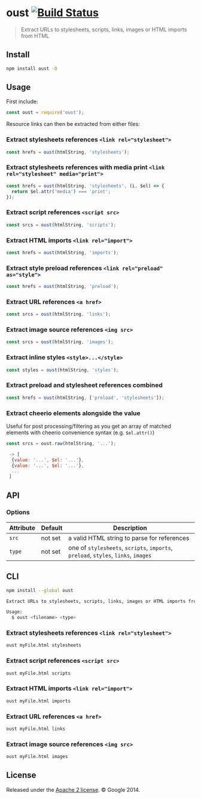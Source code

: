 # oust [![Build Status](https://github.com/addyosmani/oust/workflows/Tests/badge.svg)](https://github.com/addyosmani/oust/actions?workflow=Tests)

> Extract URLs to stylesheets, scripts, links, images or HTML imports from HTML

## Install

```sh
npm install oust -D
```

## Usage

First include:

```js
const oust = require('oust');
```

Resource links can then be extracted from either files:

### Extract stylesheets references `<link rel="stylesheet">`

```js
const hrefs = oust(htmlString, 'stylesheets');
```

### Extract stylesheets references with media print `<link rel="stylesheet" media="print">`

```js
const hrefs = oust(htmlString, 'stylesheets', (i, $el) => {
  return $el.attr('media') === 'print';
});
```

### Extract script references `<script src>`

```js
const srcs = oust(htmlString, 'scripts');
```

### Extract HTML imports `<link rel="import">`

```js
const hrefs = oust(htmlString, 'imports');
```

### Extract style preload references `<link rel="preload" as="style">`

```js
const hrefs = oust(htmlString, 'preload');
```

### Extract URL references `<a href>`

```js
const srcs = oust(htmlString, 'links');
```

### Extract image source references `<img src>`

```js
const srcs = oust(htmlString, 'images');
```

### Extract inline styles `<style>...</style>`

```js
const styles = oust(htmlString, 'styles');
```

### Extract preload and stylesheet references combined

```js
const hrefs = oust(htmlString, ['preload', 'stylesheets']);
```

### Extract cheerio elements alongside the value

Useful for post processing/filtering as you get an array of matched elements
with cheerio convenience syntax (e.g. `$el.attr()`)

```js
const srcs = oust.raw(htmlString, '...');

 -> [
  {value: '...', $el: '...'},
  {value: '...', $el: '...'},
  ...
 ]
```

## API

### Options

Attribute  | Default  | Description
---        | ---      | ---
`src`      | not set  | a valid HTML string to parse for references
`type`     | not set  | one of `stylesheets`, `scripts`, `imports`, `preload`, `styles`, `links`, `images`

## CLI

```sh
npm install --global oust
```

```sh
Extract URLs to stylesheets, scripts, links, images or HTML imports from HTML

Usage:
  $ oust <filename> <type>
```

### Extract stylesheets references `<link rel="stylesheet">`

```sh
oust myFile.html stylesheets
```

### Extract script references `<script src>`

```sh
oust myFile.html scripts
```

### Extract HTML imports `<link rel="import">`

```sh
oust myFile.html imports
```

### Extract URL references `<a href>`

```sh
oust myFile.html links
```

### Extract image source references `<img src>`

```sh
oust myFile.html images
```

## License

Released under the [Apache 2 license](LICENSE). © Google 2014.
